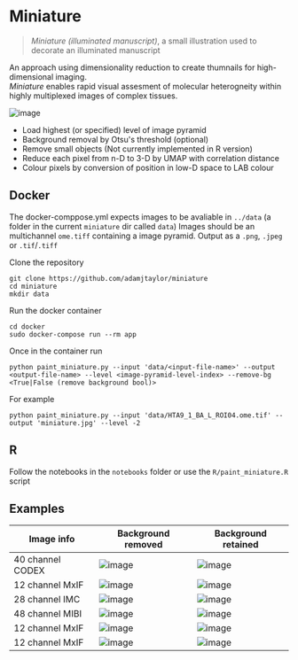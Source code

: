 # Miniature

> *Miniature (illuminated manuscript)*, a small illustration used to decorate an illuminated manuscript

An approach using dimensionality reduction to create thumnails for high-dimensional imaging.  
*Miniature* enables rapid visual assesment of molecular heterogneity within highly multiplexed images of complex tissues.

![image](https://user-images.githubusercontent.com/14945787/127400268-b6345cf4-a90c-4d77-9f83-6889de6763a5.png)

- Load highest (or specified) level of image pyramid
- Background removal by Otsu's threshold (optional)
- Remove small objects (Not currently implemented in R version)
- Reduce each pixel from n-D to 3-D by UMAP with correlation distance 
- Colour pixels by conversion of position in low-D space to LAB colour

## Docker

The docker-comppose.yml expects images to be avaliable in `../data` (a folder in the current `miniature` dir called `data`)
Images should be an multichannel `ome.tiff` containing a image pyramid. 
Output as a `.png`, `.jpeg` or `.tif`/`.tiff`

Clone the repository
```
git clone https://github.com/adamjtaylor/miniature
cd miniature
mkdir data
```
Run the docker container
```
cd docker
sudo docker-compose run --rm app
```

Once in the container run
```
python paint_miniature.py --input 'data/<input-file-name>' --output <output-file-name> --level <image-pyramid-level-index> --remove-bg <True|False (remove background bool)>
```

For example
```
python paint_miniature.py --input 'data/HTA9_1_BA_L_ROI04.ome.tif' --output 'miniature.jpg' --level -2
````

## R
Follow the notebooks in the `notebooks` folder or use the `R/paint_miniature.R` script

## Examples

Image info | Background removed | Background retained |
---- | ---- | --- |
 40 channel CODEX | ![image](https://user-images.githubusercontent.com/14945787/127377527-1d93913e-5ca0-4115-9e78-4fc49fee0d93.png) | ![image](https://user-images.githubusercontent.com/14945787/127377555-f33270f7-bddc-4af1-8ff8-aac46c634a5b.png) |
 12 channel MxIF | ![image](https://user-images.githubusercontent.com/14945787/127377665-fe4a7dbd-2847-4a7c-9688-1928a65159a3.png) | ![image](https://user-images.githubusercontent.com/14945787/127377625-ae88c1da-c647-47f7-ab3d-8f627f2ebf2d.png) |
 28 channel IMC | ![image](https://user-images.githubusercontent.com/14945787/127378069-0f15d759-bb71-4a13-97c4-126efffa60af.png) | ![image](https://user-images.githubusercontent.com/14945787/127378051-634836b3-972f-4bae-bc4a-fdc05ded048b.png) |
 48 channel MIBI | ![image](https://user-images.githubusercontent.com/14945787/127505192-45cf2c1c-2596-4a80-975c-1a926cfdf357.png) | ![image](https://user-images.githubusercontent.com/14945787/127505226-d6d160a6-10c3-4cbf-8bea-82f870932a66.png) |
 12 channel MxIF | ![image](https://user-images.githubusercontent.com/14945787/127377800-c6351c50-f957-4154-8e47-fd83c1c6f202.png) | ![image](https://user-images.githubusercontent.com/14945787/127377769-013602da-17cd-4be2-bf32-c408b400abe0.png) |
 12 channel MxIF | ![image](https://user-images.githubusercontent.com/14945787/127377898-3639b4b1-54c1-4e0a-847a-f87f5fea7527.png) | ![image](https://user-images.githubusercontent.com/14945787/127377986-1bdfc4e1-5b9d-48a9-86ea-3c1e266f7d6e.png) |
 
